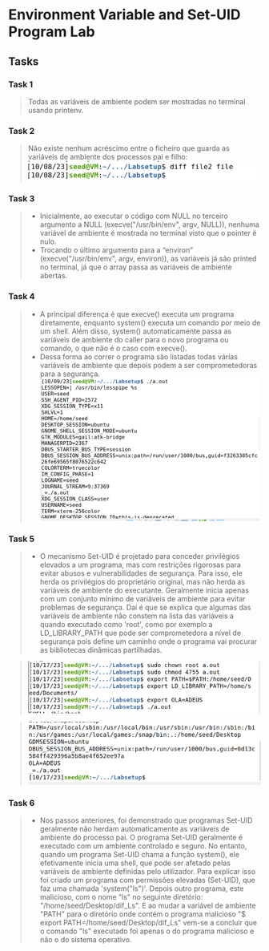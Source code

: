 # Environment Variable and Set-UID Program Lab

## Tasks

### Task 1
> Todas as variáveis de ambiente podem ser mostradas no terminal usando printenv.

 ### Task 2
> Não existe nenhum acréscimo entre o ficheiro que guarda as variáveis de ambiente dos processos pai e filho: <br>
>![](images/FSI_task2.png)

### Task 3
> - Inicialmente, ao executar o código com NULL no terceiro argumento a NULL (execve("/usr/bin/env", argv, NULL)), nenhuma variável de ambiente é mostrada no terminal visto que o pointer é nulo. <br>
> - Trocando o último argumento para a “environ” (execve("/usr/bin/env", argv, environ)), as variáveis já são printed no terminal, já que o array passa as variáveis de ambiente abertas. <br>


### Task 4
> - A principal diferença é que execve() executa um programa diretamente, enquanto system() executa um comando por meio de um shell. Além disso, system() automaticamente passa as variáveis de ambiente do caller para o novo programa ou comando, o que não é o caso com execve(). <br>
> - Dessa forma ao correr o programa são listadas todas várias variáveis de ambiente que depois podem a ser comprometedoras para a segurança. <br>
>![](images/FSI_tas4.png)

### Task 5
> - O mecanismo Set-UID é projetado para conceder privilégios elevados a um programa, mas com restrições rigorosas para evitar abusos e vulnerabilidades de segurança. Para isso, ele herda os privilégios do proprietário original, mas não herda as variáveis de ambiente do executante. Geralmente inicia apenas com um conjunto mínimo de variáveis de ambiente para evitar problemas de segurança. Daí é que se explica que algumas das variáveis de ambiente não constem na lista das variáveis a quando executado como 'root', como por exemplo a LD_LIBRARY_PATH que pode ser comprometedora a nível de segurança pois define um caminho onde o programa vai procurar as bibliotecas dinâmicas partilhadas. <br>

>![](images/task5_fsi2.png)

>![](images/task5_fsi.png)

### Task 6
> - Nos passos anteriores, foi demonstrado que programas Set-UID geralmente não herdam automaticamente as variáveis de ambiente do processo pai. O programa Set-UID geralmente é executado com um ambiente controlado e seguro.
No entanto, quando um programa Set-UID chama a função system(), ele efetivamente inicia uma shell, que pode ser afetado pelas variáveis de ambiente definidas pelo utilizador.
Para explicar isso foi criado um programa com permissões elevadas (Set-UID), que faz uma chamada 'system("ls")'. Depois outro programa, este malicioso, com o nome "ls" no seguinte diretório: "/home/seed/Desktop/dif_Ls". E ao mudar a variável de ambiente "PATH" para o diretório onde contém o programa malicioso "$ export PATH=/home/seed/Desktop/dif_Ls" vem-se a concluir que o comando "ls" executado foi apenas o do programa malicioso e não o do sistema operativo.

